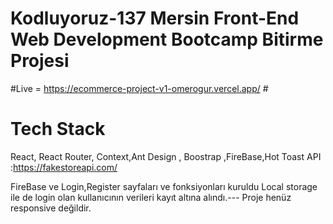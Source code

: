 # Kodluyoruz-137 Mersin Front-End Web Development Bootcamp Bitirme Projesi

#Live =  https://ecommerce-project-v1-omerogur.vercel.app/ #

# Tech Stack # 
React, React Router, Context,Ant Design , Boostrap ,FireBase,Hot Toast API :https://fakestoreapi.com/


FireBase ve Login,Register sayfaları ve fonksiyonları kuruldu Local storage ile de login olan kullanıcının verileri kayıt altına alındı.---
Proje henüz responsive değildir.